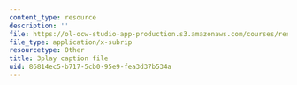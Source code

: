 ```yaml
---
content_type: resource
description: ''
file: https://ol-ocw-studio-app-production.s3.amazonaws.com/courses/res-14-001-abdul-latif-jameel-poverty-action-lab-executive-training-evaluating-social-programs-2009-spring-2009/86814ec5b7175cb095e9fea3d37b534a_a7sDTYmqdSY.vtt
file_type: application/x-subrip
resourcetype: Other
title: 3play caption file
uid: 86814ec5-b717-5cb0-95e9-fea3d37b534a
---
```

